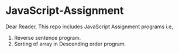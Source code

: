 # JavaScript-Assignment
Dear Reader, This repo includes JavaScript Assignment programs i.e,
1. Reverse sentence program.
2. Sorting of array in Descending order program.
